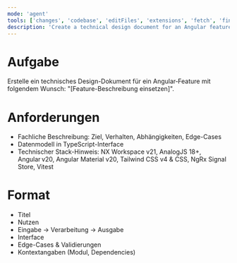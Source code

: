 ```yaml
---
mode: 'agent'
tools: ['changes', 'codebase', 'editFiles', 'extensions', 'fetch', 'findTestFiles', 'githubRepo', 'new', 'openSimpleBrowser', 'problems', 'runCommands', 'runNotebooks', 'runTasks', 'search', 'searchResults', 'terminalLastCommand', 'terminalSelection', 'testFailure', 'usages', 'vscodeAPI']
description: 'Create a technical design document for an Angular feature with detailed requirements, TypeScript interfaces, and technical stack information'
---
```


# Aufgabe
Erstelle ein technisches Design-Dokument für ein Angular‑Feature mit folgendem Wunsch: "[Feature-Beschreibung einsetzen]".

# Anforderungen
- Fachliche Beschreibung: Ziel, Verhalten, Abhängigkeiten, Edge-Cases  
- Datenmodell in TypeScript-Interface  
- Technischer Stack-Hinweis: NX Workspace v21, AnalogJS 18+, Angular v20, Angular Material v20, Tailwind CSS v4 & CSS, NgRx Signal Store, Vitest

# Format
- Titel  
- Nutzen  
- Eingabe → Verarbeitung → Ausgabe  
- Interface  
- Edge-Cases & Validierungen  
- Kontextangaben (Modul, Dependencies)